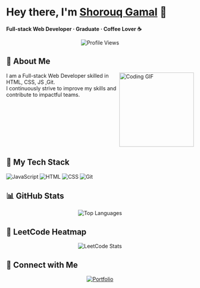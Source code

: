 # Hey there, I'm [Shorouq Gamal](https://shorouqgamal.vercel.app/) 👋

**Full-stack Web Developer · Graduate · Coffee Lover ☕**

<p align="center">
  <img src="https://komarev.com/ghpvc/?username=yousefdergham&style=for-the-badge" alt="Profile Views"/>
</p>

## 🚀 About Me

<img align="right" src="https://c.tenor.com/_DOBjnGspYAAAAAM/code-coding.gif" width="200" alt="Coding GIF"/>

I am a Full-stack Web Developer skilled in HTML, CSS, JS ,Git. <br/>
I continuously strive to improve my skills and contribute to impactful teams.




<br clear="right"/>

## 🔧 My Tech Stack

![JavaScript](https://img.shields.io/badge/JavaScript-F7DF1E?logo=javascript&logoColor=black)
![HTML](https://img.shields.io/badge/HTML-3178C6?logo=HTML5t&logoColor=white)
![CSS](https://img.shields.io/badge/CSS-61DAFB?logo=CSS&logoColor=black)
![Git](https://img.shields.io/badge/Git-F05032?logo=git&logoColor=white)

## 📊 GitHub Stats

<div align="center">
  <img src="https://github-readme-stats.vercel.app/api/top-langs/?username=yousefdergham&layout=compact&theme=dark" alt="Top Languages"/>
</div>

## 🎯 LeetCode Heatmap

<div align="center">
  <img src="https://leetcard.jacoblin.cool/yousefmohameddergham?theme=catppuccinMocha&font=Varta&ext=heatmap" alt="LeetCode Stats"/>
</div>


## 🔗 Connect with Me

<div align="center">
  
[![Portfolio](https://img.shields.io/badge/🌐_Portfolio-000000?style=for-the-badge&logo=vercel&logoColor=white)](https://www.canva.com/design/DAGwzzVgdqg/SnWIEIa3z6Dkwl2g9qbxQg/view?utm_content=DAGwzzVgdqg&utm_campaign=designshare&utm_medium=link2&utm_source=uniquelinks&utlId=h53ce9f46c8)
</div>
